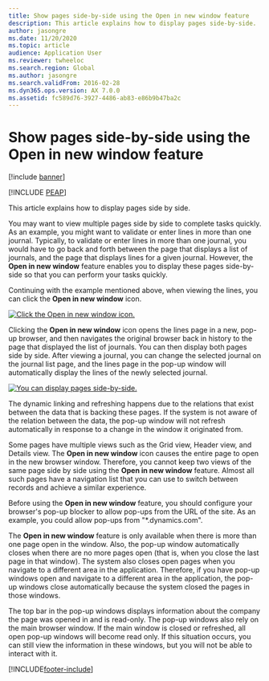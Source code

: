 ```yaml
---
title: Show pages side-by-side using the Open in new window feature
description: This article explains how to display pages side-by-side.
author: jasongre
ms.date: 11/20/2020
ms.topic: article
audience: Application User
ms.reviewer: twheeloc
ms.search.region: Global
ms.author: jasongre
ms.search.validFrom: 2016-02-28
ms.dyn365.ops.version: AX 7.0.0
ms.assetid: fc589d76-3927-4486-ab83-e86b9b47ba2c
---
```


# Show pages side-by-side using the Open in new window feature

[!include [banner](../includes/banner.md)]


[!INCLUDE [PEAP](../../../includes/peap-3.md)]

This article explains how to display pages side by side.

You may want to view multiple pages side by side to complete tasks quickly. As an example, you might want to validate or enter lines in more than one journal. Typically, to validate or enter lines in more than one journal, you would have to go back and forth between the page that displays a list of journals, and the page that displays lines for a given journal. However, the **Open in new window** feature enables you to display these pages side-by-side so that you can perform your tasks quickly.

Continuing with the example mentioned above, when viewing the lines, you can click the **Open in new window** icon.

[![Click the Open in new window icon.](./media/open-in-new-window-icon.png)](./media/open-in-new-window-icon.png)

Clicking the **Open in new window** icon opens the lines page in a new, pop-up browser, and then navigates the original browser back in history to the page that displayed the list of journals. You can then display both pages side by side. After viewing a journal, you can change the selected journal on the journal list page, and the lines page in the pop-up window will automatically display the lines of the newly selected journal.

[![You can display pages side-by-side.](./media/pages-show-side-by-side.png)](./media/pages-show-side-by-side.png)

The dynamic linking and refreshing happens due to the relations that exist between the data that is backing these pages. If the system is not aware of the relation between the data, the pop-up window will not refresh automatically in response to a change in the window it originated from.

Some pages have multiple views such as the Grid view, Header view, and Details view. The **Open in new window** icon causes the entire page to open in the new browser window. Therefore, you cannot keep two views of the same page side by side using the **Open in new window** feature. Almost all such pages have a navigation list that you can use to switch between records and achieve a similar experience.

Before using the **Open in new window** feature, you should configure your browser's pop-up blocker to allow pop-ups from the URL of the site. As an example, you could allow pop-ups from "\*.dynamics.com".

The **Open in new window** feature is only available when there is more than one page open in the window. Also, the pop-up window automatically closes when there are no more pages open (that is, when you close the last page in that window). The system also closes open pages when you navigate to a different area in the application. Therefore, if you have pop-up windows open and navigate to a different area in the application, the pop-up windows close automatically because the system closed the pages in those windows.

The top bar in the pop-up windows displays information about the company the page was opened in and is read-only. The pop-up windows also rely on the main browser window. If the main window is closed or refreshed, all open pop-up windows will become read only. If this situation occurs, you can still view the information in these windows, but you will not be able to interact with it.


[!INCLUDE[footer-include](../../../includes/footer-banner.md)]
